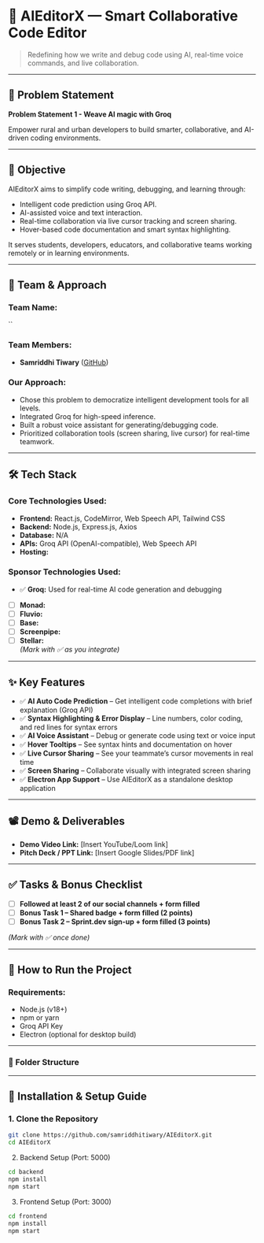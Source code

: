 # 🚀 AIEditorX — Smart Collaborative Code Editor

> Redefining how we write and debug code using AI, real-time voice commands, and live collaboration.

---

## 📌 Problem Statement

**Problem Statement 1 - Weave Al magic with Groq**

Empower rural and urban developers to build smarter, collaborative, and AI-driven coding environments.

---

## 🎯 Objective

AIEditorX aims to simplify code writing, debugging, and learning through:
- Intelligent code prediction using Groq API.
- AI-assisted voice and text interaction.
- Real-time collaboration via live cursor tracking and screen sharing.
- Hover-based code documentation and smart syntax highlighting.

It serves students, developers, educators, and collaborative teams working remotely or in learning environments.

---

## 🧠 Team & Approach

### Team Name:  
``

### Team Members:  
- **Samriddhi Tiwary** ([GitHub](https://github.com/samriddhitiwary)) 

### Our Approach:
- Chose this problem to democratize intelligent development tools for all levels.
- Integrated Groq for high-speed inference.
- Built a robust voice assistant for generating/debugging code.
- Prioritized collaboration tools (screen sharing, live cursor) for real-time teamwork.

---

## 🛠️ Tech Stack

### Core Technologies Used:
- **Frontend:** React.js, CodeMirror, Web Speech API, Tailwind CSS  
- **Backend:** Node.js, Express.js, Axios  
- **Database:** N/A  
- **APIs:** Groq API (OpenAI-compatible), Web Speech API  
- **Hosting:**

### Sponsor Technologies Used:
- ✅ **Groq:** Used for real-time AI code generation and debugging  
- [ ] **Monad:**  
- [ ] **Fluvio:**  
- [ ] **Base:**  
- [ ] **Screenpipe:** 
- [ ] **Stellar:**  
*(Mark with ✅ as you integrate)*

---

## ✨ Key Features

- ✅ **AI Auto Code Prediction** – Get intelligent code completions with brief explanation (Groq API)  
- ✅ **Syntax Highlighting & Error Display** – Line numbers, color coding, and red lines for syntax errors  
- ✅ **AI Voice Assistant** – Debug or generate code using text or voice input  
- ✅ **Hover Tooltips** – See syntax hints and documentation on hover  
- ✅ **Live Cursor Sharing** – See your teammate’s cursor movements in real time  
- ✅ **Screen Sharing** – Collaborate visually with integrated screen sharing  
- ✅ **Electron App Support** – Use AIEditorX as a standalone desktop application  

---

## 📽️ Demo & Deliverables

- **Demo Video Link:** [Insert YouTube/Loom link]  
- **Pitch Deck / PPT Link:** [Insert Google Slides/PDF link]  

---

## ✅ Tasks & Bonus Checklist

- [ ] **Followed at least 2 of our social channels + form filled**  
- [ ] **Bonus Task 1 – Shared badge + form filled (2 points)**  
- [ ] **Bonus Task 2 – Sprint.dev sign-up + form filled (3 points)**  

*(Mark with ✅ once done)*

---

## 🧪 How to Run the Project

### Requirements:
- Node.js (v18+)
- npm or yarn
- Groq API Key
- Electron (optional for desktop build)

---

### 🔧 Folder Structure


---

## 🔧 Installation & Setup Guide

### 1. Clone the Repository

```bash
git clone https://github.com/samriddhitiwary/AIEditorX.git
cd AIEditorX
```

2. Backend Setup (Port: 5000)
```bash
cd backend
npm install
npm start
```
3. Frontend Setup (Port: 3000)
```bash
cd frontend
npm install
npm start
```

